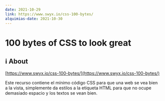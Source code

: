 ```yaml
---
date: 2021-10-29
link: https://www.swyx.io/css-100-bytes/
alquimias-date: 2021-10-30
---
```


# 100 bytes of CSS to look great

## ℹ️ About

[https://www.swyx.io/css-100-bytes/](https://www.swyx.io/css-100-bytes/)

Este recurso contiene el mínimo código CSS para que una web se vea bien a la vista, simplemente da estilos a la etiqueta HTML para que no ocupe demasiado espacio y los textos se vean bien.


